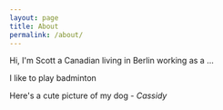```yaml
---
layout: page
title: About
permalink: /about/
---
```


Hi, I'm Scott a Canadian living in Berlin working as a ...

I like to play badminton 

Here's a cute picture of my dog - _Cassidy_
